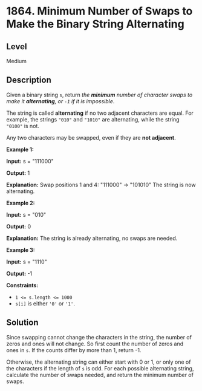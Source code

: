# 1864. Minimum Number of Swaps to Make the Binary String Alternating
## Level
Medium

## Description
Given a binary string `s`, return *the **minimum** number of character swaps to make it **alternating**, or `-1` if it is impossible*.

The string is called **alternating** if no two adjacent characters are equal. For example, the strings `"010"` and `"1010"` are alternating, while the string `"0100"` is not.

Any two characters may be swapped, even if they are **not adjacent**.

**Example 1:**

**Input:** s = "111000"

**Output:** 1

**Explanation:** Swap positions 1 and 4: "111000" -> "101010"
The string is now alternating.

**Example 2:**

**Input:** s = "010"

**Output:** 0

**Explanation:** The string is already alternating, no swaps are needed.

**Example 3:**

**Input:** s = "1110"

**Output:** -1

**Constraints:**

* `1 <= s.length <= 1000`
* `s[i]` is either `'0'` or `'1'`.

## Solution
Since swapping cannot change the characters in the string, the number of zeros and ones will not change. So first count the number of zeros and ones in `s`. If the counts differ by more than 1, return -1.

Otherwise, the alternating string can either start with 0 or 1, or only one of the characters if the length of `s` is odd. For each possible alternating string, calculate the number of swaps needed, and return the minimum number of swaps.
